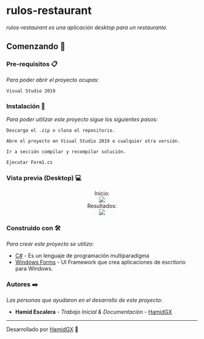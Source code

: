# rulos-restaurant

_rulos-restaurant es una aplicación desktop  para un restaurante._

## Comenzando 🚀


### Pre-requisitos 📋

_Para poder abrir el proyecto ocupas:_

```
Visual Studio 2019
```

### Instalación 🔧

_Para poder utilizar este proyecto sigue los siguientes pasos:_

```
Descarga el .zip o clona el repositorio.
```

```
Abre el proyecto en Visual Studio 2019 o cualquier otra versión.
```

```
Ir a sección compilar y recompilar solución.
```
```
Ejecutar Form1.cs
```

### Vista previa (Desktop) 💻

<div align="center">
  Inicio:
  <br>
  <img src="https://i.imgur.com/QvQmqmU.png">
  <br>
  Resultados:
  <br>
  <img src="https://i.imgur.com/VFItYFB.png">
</div>

### Construido con 🛠️

_Para crear este proyecto se utilizo:_

* [C#](https://docs.microsoft.com/en-us/dotnet/csharp/) - Es un lenguaje de programación multiparadigma
* [Windows Forms](https://maven.apache.org/) - UI Framework que crea aplicaciones de escritorio para Windows. 

### Autores ✒️

_Las personas que ayudaron en el desarrollo de este proyecto:_

* **Hamid Escalera** - *Trabajo Inicial & Documentación* - [HamidGX](https://github.com/HamidGX)



---
Desarrollado por [HamidGX](https://github.com/HamidGX) 🌌

